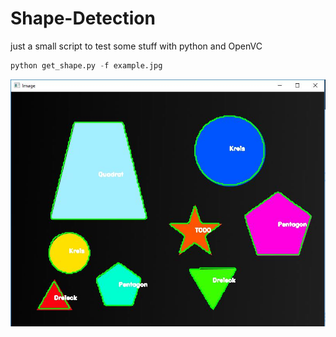 # Shape-Detection

just a small script to test some stuff with python and OpenVC   

```python
python get_shape.py -f example.jpg
```

![Example](https://github.com/funkeye/shape-detection/blob/master/example/result.jpg?raw=true)
